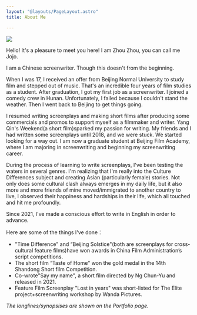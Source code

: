```yaml
---
layout: "@layouts/PageLayout.astro"
title: About Me

---
```

![](/assets/images/截屏2022-05-07-11.17.53.png)

Hello! It's a pleasure to meet you here! I am Zhou Zhou, you can call me Jojo.

I am a Chinese screenwriter. Though this doesn't from the beginning.

When I was 17, I received an offer from Beijing Normal University to study film and stepped out of music. That's an incredible four years of film studies as a student. After graduation, I got my first job as a screenwriter. I joined a comedy crew in Hunan. Unfortunately, I failed because I couldn't stand the weather. Then I went back to Beijing to get things going.

I resumed writing screenplays and making short films after producing some commercials and promos to support myself as a filmmaker and writer. Yang Qin's Weekend(a short film)sparked my passion for writing. My friends and I had written some screenplays until 2018, and we were stuck. We started looking for a way out. I am now a graduate student at Beijing Film Academy, where I am majoring in screenwriting and beginning my screenwriting career.

During the process of learning to write screenplays, I've been testing the waters in several genres. I'm realizing that I'm really into the Culture Differences subject and creating Asian (particularly female) stories. Not only does some cultural clash always emerges in my daily life, but it also more and more friends of mine moved/immigrated to another country to live, I observed their happiness and hardships in their life, which all touched and hit me profoundly.

Since 2021, I've made a conscious effort to write in English in order to advance.

Here are some of the things I've done：

* "Time Difference" and “Beijing Solstice"(both are screenplays for cross-cultural feature films)have won awards in China Film Administration’s script competitions.
* The short film “Taste of Home" won the gold medal in the 14th Shandong Short film Competition.
* Co-wrote"Say my name", a short film directed by Ng Chun-Yu and released in 2021.
* Feature Film Screenplay "Lost in years" was short-listed for The Elite project+screenwriting workshop by Wanda Pictures.

_The longlines/synopsises are shown on the Portfolio page._